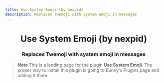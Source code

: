 ```yaml
---
title: Use System Emoji (by nexpid)
description: Replaces Twemoji with system emoji in messages
---
```


<!--
  * This file was autogenerated
  * If you want to change anything, do so in the build.mjs script
  * https://github.com/nexpid/BunnyPlugins/edit/main/scripts/build.mjs
-->

<div align="center">
    <h1>Use System Emoji (by nexpid)</h1>
    <h3>Replaces Twemoji with system emoji in messages</h3>
</div>

> **Note**
> This is a landing page for the plugin **Use System Emoji**. The proper way to install this plugin is going to Bunny's Plugins page and adding it there.
